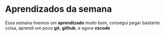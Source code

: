 # Aprendizados da semana
Essa semana tivemos um **aprendizado** muito bom, consegui pegar bastante coisa, aprendi um poco **git**, **github**, e agora **vscode**